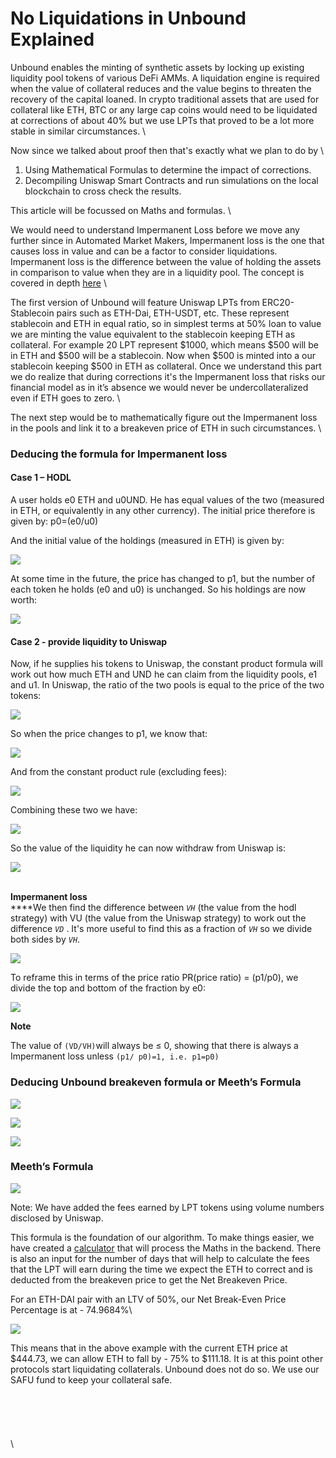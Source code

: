 # No Liquidations in Unbound Explained

Unbound enables the minting of synthetic assets by locking up existing liquidity pool tokens of various DeFi AMMs. A liquidation engine is required when the value of collateral reduces and the value begins to threaten the recovery of the capital loaned. In crypto traditional assets that are used for collateral like ETH, BTC or any large cap coins would need to be liquidated at corrections of about 40% but we use LPTs that proved to be a lot more stable in similar circumstances. \


Now since we talked about proof then that's exactly what we plan to do by \


1. Using Mathematical Formulas to determine the impact of corrections. &#x20;
2. Decompiling Uniswap Smart Contracts and run simulations on the local blockchain to cross check the results.&#x20;

This article will be focussed on Maths and formulas. \


We would need to understand Impermanent Loss before we move any further since in Automated Market Makers, Impermanent loss is the one that causes loss in value and can be a factor to consider liquidations. Impermanent loss is the difference between the value of holding the assets in comparison to value when they are in a liquidity pool. The concept is covered in depth [here](https://pintail.medium.com/uniswap-a-good-deal-for-liquidity-providers-104c0b6816f2) \


The first version of Unbound will feature Uniswap LPTs from ERC20-Stablecoin pairs such as ETH-Dai, ETH-USDT, etc. These represent stablecoin and ETH in equal ratio, so in simplest terms at 50% loan to value we are minting the value equivalent to the stablecoin keeping ETH as collateral. For example 20 LPT represent $1000, which means $500 will be in ETH and $500 will be a stablecoin. Now when $500 is minted into a our stablecoin keeping $500 in ETH as collateral. Once we understand this part  we do realize that during corrections it's the Impermanent loss  that risks our financial model as in it’s absence we would never be undercollateralized even if ETH goes to zero. \


The next step would be to mathematically figure out the Impermanent loss  in the pools and link it to a breakeven price of ETH in such circumstances. \


### Deducing the formula for Impermanent loss&#x20;

#### Case 1 – HODL

A user holds e0 ETH and u0UND. He has equal values of the two (measured in ETH, or equivalently in any other currency). The initial price therefore is given by: p0=(e0/u0)&#x20;

And the initial value of the holdings (measured in ETH) is given by:

![](.gitbook/assets/screenshot-2020-11-08-at-5.48.58-pm.png)

At some time in the future, the price has changed to p1, but the number of each token he holds (e0 and u0) is unchanged. So his holdings are now worth:

![](.gitbook/assets/screenshot-2020-11-08-at-5.49.07-pm.png)

#### Case 2 - provide liquidity to Uniswap

Now, if he supplies his tokens to Uniswap, the constant product formula will work out how much ETH and UND he can claim from the liquidity pools, e1 and u1. In Uniswap, the ratio of the two pools is equal to the price of the two tokens:

![](.gitbook/assets/screenshot-2020-11-08-at-5.50.21-pm.png)

So when the price changes to p1, we know that:

![](.gitbook/assets/screenshot-2020-11-08-at-5.53.52-pm.png)

And from the constant product rule (excluding fees):

![](.gitbook/assets/screenshot-2020-11-08-at-5.50.41-pm.png)

Combining these two we have:

![](.gitbook/assets/screenshot-2020-11-08-at-5.51.01-pm.png)

So the value of the liquidity he can now withdraw from Uniswap is:

![](.gitbook/assets/screenshot-2020-11-08-at-5.51.09-pm.png)

\
**Impermanent loss**\
****We then find the difference between _`VH`_ (the value from the hodl strategy) with VU (the value from the Uniswap strategy) to work out the difference _`VD`_ . It's more useful to find this as a fraction of _`VH`_ so we divide both sides by _`VH`_.

![](.gitbook/assets/screenshot-2020-11-08-at-5.58.00-pm.png)

To reframe this in terms of the price ratio PR(price ratio) = (p1/p0), we divide the top and bottom of the fraction by e0:

![](.gitbook/assets/screenshot-2020-11-08-at-5.58.09-pm.png)

**Note**

The value of `(VD/VH)`will always be ≤ 0, showing that there is always a Impermanent loss  unless `(p1/ p0)=1, i.e. p1=p0)`

### Deducing Unbound breakeven formula or Meeth’s Formula

![](.gitbook/assets/screenshot-2020-11-07-at-2.29.59-pm.png)

![](.gitbook/assets/screenshot-2020-11-07-at-8.00.08-pm.png)

![](.gitbook/assets/screenshot-2020-11-07-at-8.00.20-pm.png)

### Meeth’s Formula

![](.gitbook/assets/screenshot-2020-11-10-at-3.27.33-pm.png)

Note: We have added the fees earned by LPT tokens using volume numbers disclosed by Uniswap.

This formula is the foundation of our algorithm. To make things easier, we have created a [calculator](https://app.unbound.finance/calculator) that will process the Maths in the backend. There is also an input for the number of days that will help to calculate the fees that the LPT will earn during the time we expect the ETH to correct and is deducted from the breakeven price to get the Net Breakeven Price.&#x20;

For an ETH-DAI pair with an LTV of 50%, our Net Break-Even Price Percentage is at - 74.9684%\


![](<.gitbook/assets/screenshot-2020-11-10-at-1.24.30-pm (1).png>)

This means that in the above example with the current ETH price at $444.73, we can allow ETH to fall by - 75% to $111.18. It is at this point other protocols start liquidating collaterals. Unbound does not do so. We use our SAFU fund to keep your collateral safe.\
\
\
\
\
\
\
